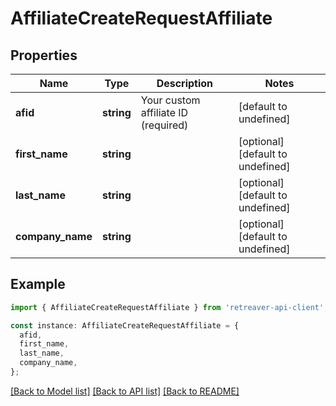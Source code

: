 # AffiliateCreateRequestAffiliate

## Properties

| Name             | Type       | Description                         | Notes                             |
| ---------------- | ---------- | ----------------------------------- | --------------------------------- |
| **afid**         | **string** | Your custom affiliate ID (required) | [default to undefined]            |
| **first_name**   | **string** |                                     | [optional] [default to undefined] |
| **last_name**    | **string** |                                     | [optional] [default to undefined] |
| **company_name** | **string** |                                     | [optional] [default to undefined] |

## Example

```typescript
import { AffiliateCreateRequestAffiliate } from 'retreaver-api-client';

const instance: AffiliateCreateRequestAffiliate = {
  afid,
  first_name,
  last_name,
  company_name,
};
```

[[Back to Model list]](../README.md#documentation-for-models) [[Back to API list]](../README.md#documentation-for-api-endpoints) [[Back to README]](../README.md)
